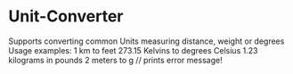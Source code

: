 # Unit-Converter
Supports converting common Units measuring distance, weight or degrees
Usage examples: 
1 km to feet
273.15 Kelvins to degrees Celsius
1.23 kilograms in pounds
2 meters to g // prints error message!
